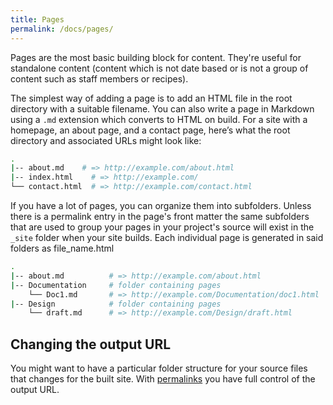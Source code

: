 ```yaml
---
title: Pages
permalink: /docs/pages/
---
```


Pages are the most basic building block for content. They're useful for standalone
content (content which is not date based or is not a group of content such as staff
members or recipes).

The simplest way of adding a page is to add an HTML file in the root
directory with a suitable filename. You can also write a page in Markdown using
a `.md` extension which converts to HTML on build. For a site with
a homepage, an about page, and a contact page, here’s what the root directory
and associated URLs might look like:

```sh
.
|-- about.md    # => http://example.com/about.html
|-- index.html    # => http://example.com/
└── contact.html  # => http://example.com/contact.html
```

If you have a lot of pages, you can organize them into subfolders. Unless there is a permalink entry in the page's front matter the same subfolders that are used to group your pages in your project's source will exist in the `_site` folder when your site builds. Each individual page is generated in said folders as file_name.html

```sh
.
|-- about.md          # => http://example.com/about.html
|-- Documentation     # folder containing pages
    └── Doc1.md       # => http://example.com/Documentation/doc1.html
|-- Design            # folder containing pages
    └── draft.md      # => http://example.com/Design/draft.html
```

## Changing the output URL

You might want to have a particular folder structure for your source files that changes for the built site. With [permalinks](/docs/permalinks) you have full control of the output URL.
